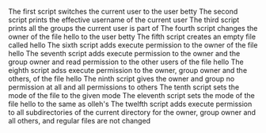 The first script switches the current user to the user betty
The second script prints the effective username of the current user
The third script prints all the groups the current user is part of
The fourth script changes the owner of the file hello to the user betty
The fifth script creates an empty file called hello
The sixth script adds execute permission to the owner of the file hello
The seventh script adds execute permission to the owner and the group owner and read permission to the other users of the file hello
The eighth script adss execute permission to the owner, group owner and the others, of the file hello
The ninth script gives the owner and group no permission at all and all permissions to others
The tenth script sets the mode of the file to the given mode
The eleventh script sets the mode of the file hello to the same as olleh's
The twelfth script adds execute permission to all subdirectories of the current directory for the owner, group owner and all others, and regular files are not changed
